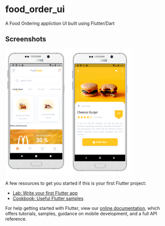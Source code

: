 # food_order_ui

A Food Ordering appliction UI built using Flutter/Dart

## Screenshots

<div style=display="inline-block";>
       <img src="https://github.com/nav0713/images/blob/master/food-order1.png" width="200" height="400" title="hover text">
       <img src="https://github.com/nav0713/images/blob/master/food-order2.png" width="200" height="400" title="hover text">

   
    


  </div>

A few resources to get you started if this is your first Flutter project:

- [Lab: Write your first Flutter app](https://flutter.dev/docs/get-started/codelab)
- [Cookbook: Useful Flutter samples](https://flutter.dev/docs/cookbook)

For help getting started with Flutter, view our
[online documentation](https://flutter.dev/docs), which offers tutorials,
samples, guidance on mobile development, and a full API reference.
